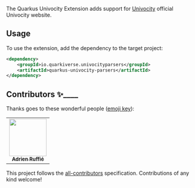 The Quarkus Univocity Extension adds support for
[Univocity](https://www.univocity.com/pages/univocity_parsers_tutorial) official Univocity website.

## Usage

To use the extension, add the dependency to the target project:

```xml
<dependency>
    <groupId>io.quarkiverse.univocityparsers</groupId>
    <artifactId>quarkus-univocity-parsers</artifactId>
</dependency>
```
## Contributors ✨____

Thanks goes to these wonderful people ([emoji key](https://allcontributors.org/docs/en/emoji-key)):

<!-- ALL-CONTRIBUTORS-LIST:START - Do not remove or modify this section -->
<!-- prettier-ignore-start -->
<!-- markdownlint-disable -->
<table>
  <tr>
    <td align="center"><a href="https://github.com/aruffie"><img src="https://avatars.githubusercontent.com/u/80361700?s=400&u=c97314ff08a02b81d7fb8a17e044073dce4d431f&v=4" width="100px;" alt=""/><br /><sub><b>Adrien Ruffié</b></sub></a></td>
  </tr>
</table>

<!-- markdownlint-enable -->
<!-- prettier-ignore-end -->
<!-- ALL-CONTRIBUTORS-LIST:END -->

This project follows the [all-contributors](https://github.com/all-contributors/all-contributors) specification. Contributions
of any kind welcome!
